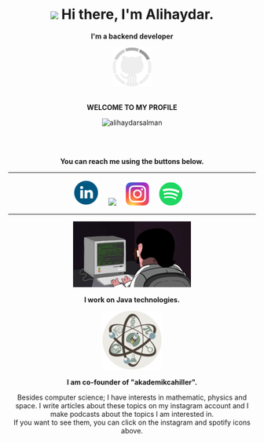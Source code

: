 <h1 align='center'><img src="https://user-images.githubusercontent.com/53148314/120832912-d7576900-c569-11eb-8de9-71da3412c259.gif" height="30"> Hi there, I'm Alihaydar.</h1>
<p align="center"><strong>I'm a backend developer</strong></p>

<div align="center">
    <img src="https://github.com/alihaydarsalman/alihaydarsalman/blob/main/attachment/github1.gif?raw=true" width = "80">
     <br></br>
     <p><strong>WELCOME TO MY PROFILE</strong></p>
    <p><img src="https://komarev.com/ghpvc/?username=alihaydarsalman&label=Profile%20views&color=0e75b6&style=flat" alt="alihaydarsalman"/> </p>
    <br></br>
     <p><strong>You can reach me using the buttons below.</strong> </p>
    <hr></hr>
</div>
<p align='center'>
  <a href="https://www.linkedin.com/in/alihaydarsalman/"><img src="https://github.com/alihaydarsalman/alihaydarsalman/blob/main/attachment/linkedin.png" width="51,2" /></a>&nbsp;&nbsp;&nbsp;&nbsp;
 <a href="mailto:salmanalihaydarr@gmail.com"><img src="https://user-images.githubusercontent.com/5141132/50740364-7ea80880-1217-11e9-8faf-2348e31beedd.png"  width="57,6"/></a>&nbsp;&nbsp;&nbsp;&nbsp;
  <a href="https://www.instagram.com/akademikcahiller/">
   <img src="https://github.com/alihaydarsalman/alihaydarsalman/blob/main/attachment/instagram.png?raw=true"  width="48" /></a>&nbsp;&nbsp;&nbsp;&nbsp;
  <a href="https://open.spotify.com/show/7I4FEsoUKMyEbqrsgsUbQl?si=f3654fc1ced54265">
   <img src="https://github.com/alihaydarsalman/alihaydarsalman/blob/main/attachment/spotify.png?raw=true"  width="48" /></a>&nbsp;&nbsp;&nbsp;&nbsp;
    <hr></hr>
    <p align='center'><img src="https://github.com/alihaydarsalman/alihaydarsalman/blob/main/attachment/coding.gif?raw=true"  width="240"><img/></p>
    <p align='center'><strong>I work on Java technologies.</strong></p>
    <p align='center'><img src="https://github.com/alihaydarsalman/alihaydarsalman/blob/main/attachment/akademikcahiller.png?raw=true"  width="120"><img/></p>
    <p align='center'><strong>I am co-founder of "akademikcahiller".</strong></p>
    <p align='center'> 
        Besides computer science; I have interests in mathematic, physics and space. I write articles about these topics on my instagram account and I make podcasts about the topics I am interested in.
   <br>If you want to see them, you can click on the instagram and spotify icons above.</br>
    </p>
</p>
